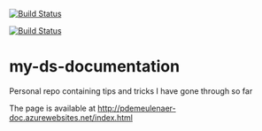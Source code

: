 [![Build Status](https://dev.azure.com/pdemeulenaer/test/_apis/build/status/pdemeulenaer.my-ds-documentation?branchName=master)](https://dev.azure.com/pdemeulenaer/test/_build/latest?definitionId=2&branchName=master)

[![Build Status](https://dev.azure.com/pdemeulenaer/test/_apis/build/status/pdemeulenaer.my-ds-documentation?branchName=master)](https://dev.azure.com/pdemeulenaer/test/_build/latest?definitionId=2&branchName=master)

# my-ds-documentation

Personal repo containing tips and tricks I have gone through so far

The page is available at http://pdemeulenaer-doc.azurewebsites.net/index.html
